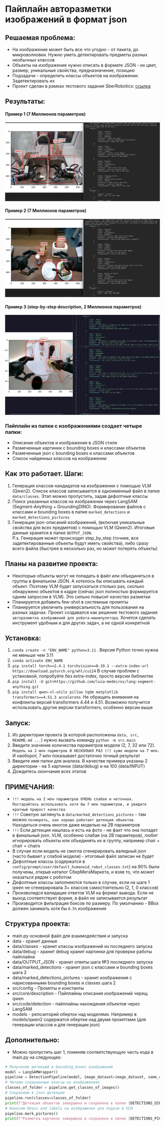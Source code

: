 # Пайплайн авторазметки изображений в формат json
## Решаемая проблема:
- На изображение может быть все что угодно - от пакета, до микроволновки. Нужно уметь детектировать предметы разных необычных классов  
- Объекты на изображение нужно описать в формате JSON - их цвет, размер, уникальные свойства, предназначение, позицию  
- Подзадачи - определить классы объектов на изображении. Задетектировать их
- Проект сделан в рамках тестового задания SberRobotics: [ссылка](https://docs.google.com/document/d/1H8nDUcgmoqPhW_V4uehYiPc3OFNGwrHIQRu1_G0pRgc/edit?usp=sharing)

## Результаты:
#### Пример 1 (7 Миллионов параметров)
![alt text](example_result_1.png)
#### Пример 2 (7 Миллионов параметров)
![alt text](example_result_2.png)
#### Пример 3 (step-by-step description, 2 Миллионов параметров)
![alt text](example_result_3.png)

### Пайплайн из папки с изображениями создает четыре папки:
- Описание объектов и изображения в JSON стиле
- Размеченные картинки с bounding boxes и классами объектов
- Размеченные json с bounding boxes  и классами объектов
- Список найденных классов на изображении


## Как это работает. Шаги:
1. Генерация классов-кандидатов на изображении с помощью VLM (Qwen2). Список классов записывается в одноименный файл в папке `data/classes`. Этап можно пропустить, задав дефолтные классы
2. Поиск указанных классов на изображении через LangSAM (Segment-Anything + GroundingDINO). Формирование файлов с классами и bounding boxes в папке `marked_detections` и `marked_detections_pictures`  
3. Генерация json-описаний изображений, (включая уникальные свойства для всех предметов) с помощью VLM (Qwen2). Итоговые данные хранятся в папке `OUTPUT_JSON`.  
P.s. Генерация может происходит step_by_step (точнее, все задетектированные объекты будут иметь свойства), либо сразу всего файла (быстрее в несколько раз, но может потерять объекты)

## Планы на развитие проекта:
- Некоторые объекты могут не попадать в файл или объединяться в группы в финальном JSON. А хотелось бы описывать каждый объект. Поэтому VLM будет запускаться столько раз, сколько обнаружено объектов в кадре (сейчас json полностью формируется одним запросом в VLM). Это сильно повысит качество разметки
- Планируется добавить few-shot в системные промпты
- Планируется увеличить универсальность для пользования на разных задачах. Проект создавался как решение тестового задания `авторазметка изображений для робота-манипулятора`. Хочется сделать инструмент удобным и для других задач, а не одной конкретной

## Установка:
1. `conda create -n "ENV_NAME" python=3.11` . Версия Python точно нужна не меньше чем 3.11
2. `conda activate ENV_NAME`
3. `pip install torch==2.4.1 torchvision==0.19.1 --extra-index-url https://download.pytorch.org/whl/cu124` В случае проблем с установкой, попробуйте без extra-index, просто версии библиотек
4. `pip install -U git+https://github.com/luca-medeiros/lang-segment-anything.git`
5. `pip install qwen-vl-utils pillow tqdm matplotlib transformers==4.51.3 accelerate`. Не обращать внимания на конфликты версий transformers 4.44 и 4.51. Возможно получится использовать другие версии transformers, особенно версии выше

 ## Запуск:
 1. Из директории проекта (в которой расположены `data, src, README.md ...`) нужно вызвать команду
    `python -m src.main`
 2. Введите значение количества параметров модели (2, 7, 32 или 72). `Модель на 2 млн парметров В НЕСКОЛЬКО РАЗ (!) хуже модели на 7 млн.` И наоборот, 7 млн показывает достаточно точный результат
 3. Введите имя папки для анализа. В качестве  примера указаны 2 директории - на 5 картинок (data/debug) и на 100 (data/INPUT)
 4. Дождитесь окончания всех этапов

## ПРИМЕЧАНИЯ:
- ```!!! модель на 2 млн параметров ОЧЕНЬ слабая и неточная. Постарайтесь использовать хотя бы 7 млн параметров, и увидите кратный прирост качества```
- `!!!` Советую заглянуть в `data/marked_detections_pictures` - там можно `посмореть, как хорошо работает детекция объектов`. Находиться очень многое даже моделью на 2B параметров
- `!!!` Если детекция нашлась и есть на фото - не факт что она попадет в финальный json. VLM, особенно слабая (на 2B парамтеров), любит игнорировать объекты или объединять их в группу, например chair + chair = chairs
- В случае если модель не смогла сгенерировать валидный json (часто бывает у слабой модели) - итоговый файл записан не будет
- Дефолтные классы (содержатся в `config/prompt/user/default_humanoid_robot_classes.txt`) на 90% были получены, открыв каталог СберМегаМаркета, и взяв то, что может оказаться рядом с роботом
- Дефолтные классы заполняются только в случае, если на шаге 1 qwen не сгенерировала 3+ классов самостоятельно (2, 1, 0 классов)
- Произволидся валидация ответов VLM на формат вывода. Если не выход соответствует форме, в файл не записывается результат
- Производится фильтрация боксов по размеру. По умолчанию - BBox должен занимать хотя бы `0.5%` изображения 



## Структура проекта:
- main.py основной файл для взаимодействия и запуска
- data - хранит данные
- data/classes - хранит классы изображений из последнего запуска
- data/debug - хранит debug хранит картинки для проверки работы пайплайна
- data/OUTPUT_JSON - хранит ответы шага №3 последнего запуска
- data/marked_detections - хранит json с классами и bounding boxes шага 2
- data/marked_detections_pictures - хранит изображения с нарисованными bounding boxes и classes шага 2
- src/config - Промпты и константы
- src/core/description - Пайплайны описания изображений черещ qwen
- src/code/detection - пайплайны нахождения объектов через LangSAM
- models - репозиторий оберток над моделями. Например в models/qwen2 содержатся обертки над двумя промптами (для генерации классов и для генерации json)

## Дополнительно:
- Можно пропустить шаг 1, поменяв соответствующую часть кода в main.py на следующее:
```py
# Получение детекций и bounding_boxes изображений
model = LangSAMWrapper()
pipeline = DetectionPipeline(model, image_dataset=image_dataset, same_classes_on_all_images=False)
# Читаем сохраненные классы на изображениях
classes_of_folder = pipeline.get_classes_of_images()
# Сохраняем в json детекции
pipeline.run(classes=classes_of_folder)
print(f"Детекция объектов завершена и сохранена в папке {DETECTIONS_DIR}")
# Наносим bboxs and labels на изображения для подачи в VLM
pipeline.mark_pictures()
print(f"Разметка картинок завершена и сохранена в папке {DETECTIONS_PICTURES_DIR}")
```